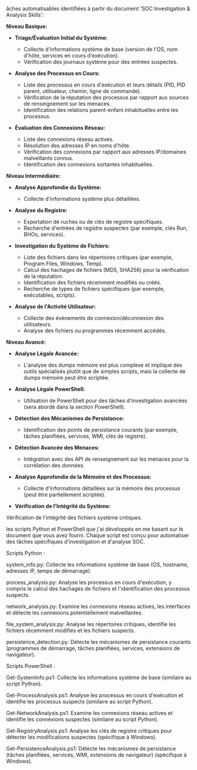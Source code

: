âches automatisables identifiées à partir du document 'SOC Investigation \& Analysis Skills':

**Niveau Basique:**

* **Triage/Évaluation Initial du Système:**

  * Collecte d'informations système de base (version de l'OS, nom d'hôte, services en cours d'exécution).
  * Vérification des journaux système pour des entrées suspectes.

* **Analyse des Processus en Cours:**

  * Liste des processus en cours d'exécution et leurs détails (PID, PID parent, utilisateur, chemin, ligne de commande).
  * Vérification de la réputation des processus par rapport aux sources de renseignement sur les menaces.
  * Identification des relations parent-enfant inhabituelles entre les processus.

* **Évaluation des Connexions Réseau:**

  * Liste des connexions réseau actives.
  * Résolution des adresses IP en noms d'hôte.
  * Vérification des connexions par rapport aux adresses IP/domaines malveillants connus.
  * Identification des connexions sortantes inhabituelles.

**Niveau Intermédiaire:**

* **Analyse Approfondie du Système:**

  * Collecte d'informations système plus détaillées.

* **Analyse du Registre:**

  * Exportation de ruches ou de clés de registre spécifiques.
  * Recherche d'entrées de registre suspectes (par exemple, clés Run, BHOs, services).

* **Investigation du Système de Fichiers:**

  * Liste des fichiers dans les répertoires critiques (par exemple, Program Files, Windows, Temp).
  * Calcul des hachages de fichiers (MD5, SHA256) pour la vérification de la réputation.
  * Identification des fichiers récemment modifiés ou créés.
  * Recherche de types de fichiers spécifiques (par exemple, exécutables, scripts).

* **Analyse de l'Activité Utilisateur:**

  * Collecte des événements de connexion/déconnexion des utilisateurs.
  * Analyse des fichiers ou programmes récemment accédés.

**Niveau Avancé:**

* **Analyse Légale Avancée:**

  * L'analyse des dumps mémoire est plus complexe et implique des outils spécialisés plutôt que de simples scripts, mais la collecte de dumps mémoire peut être scriptée.

* **Analyse Légale PowerShell:**

  * Utilisation de PowerShell pour des tâches d'investigation avancées (sera abordé dans la section PowerShell).

* **Détection des Mécanismes de Persistance:**

  * Identification des points de persistance courants (par exemple, tâches planifiées, services, WMI, clés de registre).

* **Détection Avancée des Menaces:**

  * Intégration avec des API de renseignement sur les menaces pour la corrélation des données.

* **Analyse Approfondie de la Mémoire et des Processus:**

  * Collecte d'informations détaillées sur la mémoire des processus (peut être partiellement scriptée).

* **Vérification de l'Intégrité du Système:**

Vérification de l'intégrité des fichiers système critiques.



les scripts Python et PowerShell que j'ai développés en me basant sur le document que vous avez fourni. Chaque script est conçu pour automatiser des tâches spécifiques d'investigation et d'analyse SOC.



Scripts Python :

system\_info.py: Collecte les informations système de base (OS, hostname, adresses IP, temps de démarrage).

process\_analysis.py: Analyse les processus en cours d'exécution, y compris le calcul des hachages de fichiers et l'identification des processus suspects.

network\_analysis.py: Examine les connexions réseau actives, les interfaces et détecte les connexions potentiellement malveillantes.

file\_system\_analysis.py: Analyse les répertoires critiques, identifie les fichiers récemment modifiés et les fichiers suspects.

persistence\_detection.py: Détecte les mécanismes de persistance courants (programmes de démarrage, tâches planifiées, services, extensions de navigateur).



Scripts PowerShell :

Get-SystemInfo.ps1: Collecte les informations système de base (similaire au script Python).

Get-ProcessAnalysis.ps1: Analyse les processus en cours d'exécution et identifie les processus suspects (similaire au script Python).

Get-NetworkAnalysis.ps1: Examine les connexions réseau actives et identifie les connexions suspectes (similaire au script Python).

Get-RegistryAnalysis.ps1: Analyse les clés de registre critiques pour détecter les modifications suspectes (spécifique à Windows).

Get-PersistenceAnalysis.ps1: Détecte les mécanismes de persistance (tâches planifiées, services, WMI, extensions de navigateur) (spécifique à Windows).

